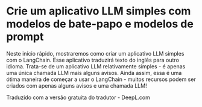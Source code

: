 # Crie um aplicativo LLM simples com modelos de bate-papo e modelos de prompt

Neste início rápido, mostraremos como criar um aplicativo LLM simples com o LangChain. Esse aplicativo traduzirá texto do inglês para outro idioma. Trata-se de um aplicativo LLM relativamente simples - é apenas uma única chamada LLM mais alguns avisos. Ainda assim, essa é uma ótima maneira de começar a usar o LangChain - muitos recursos podem ser criados com apenas alguns avisos e uma chamada LLM!

Traduzido com a versão gratuita do tradutor - DeepL.com